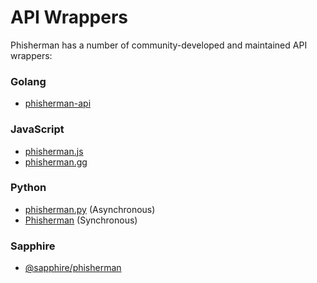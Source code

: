 # API Wrappers

Phisherman has a number of community-developed and maintained API wrappers:

### Golang

- [phisherman-api](https://github.com/benny-discord/phisherman)

### JavaScript

- [phisherman.js](https://www.npmjs.com/package/phisherman.js)
- [phisherman.gg](https://www.npmjs.com/package/phisherman.gg)

### Python

- [phisherman.py](https://github.com/QristaLabs/phisherman.py) (Asynchronous)
- [Phisherman](https://github.com/IlluminatiFish/Phisherman) (Synchronous)

### Sapphire

- [@sapphire/phisherman](https://www.npmjs.com/package/@sapphire/phisherman)

